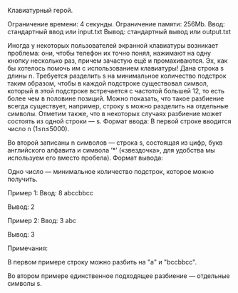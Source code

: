 Клавиатурный герой.

Ограничение времени: 4 секунды.
Ограничение памяти: 256Mb.
Ввод: стандартный ввод или input.txt
Вывод: стандартный вывод или output.txt

Иногда у некоторых пользователей экранной клавиатуры возникает проблема: они, чтобы телефон их точно понял, нажимают на одну кнопку несколько
раз, причем зачастую ещё и промахиваются. Эх, как бы хотелось помочь им с использованием клавиатуры!
Дана строка s длины n. Требуется разделить s на минимальное количество
подстрок таким образом, чтобы в каждой подстроке существовал символ, который в этой подстроке встречается с частотой большей 12, то есть
более чем в половине позиций.
Можно показать, что такое разбиение всегда существует, например, строку s можно разделить на отдельные символы. Отметим также, что в некоторых
случаях разбиение может состоять из одной строки — s.
Формат ввода:
В первой строке вводится число n (1≤n≤5000).

Во второй записаны n символов — строка s, состоящая из цифр, букв английского алфавита и символа ’*’ («звездочка», для удобства мы
используем его вместо пробела).
Формат вывода:

Одно число — минимальное количество подстрок, которое можно получить.

Пример 1:
Ввод:
8
abccbbcc

Вывод:
2

Пример 2:
Ввод:
3
abc

Вывод:
3

Примечания:

В первом примере строку можно разбить на "a" и "bccbbcc".

Во втором примере единственное подходящее разбиение — отдельные символы s.